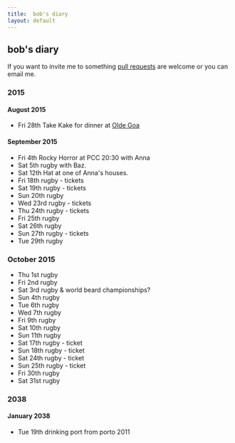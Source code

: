 ```yaml
---
title:  bob's diary
layout: default
---
```

## bob's diary ##

If you want to invite me to something [pull requests](https://github.com/rjw1/randomness.org.uk/blob/master/diary/index.md)
are welcome or you can email me.


### 2015 ###

#### August 2015 ####

* Fri 28th Take Kake for dinner at [Olde Goa](http://www.oldegoa.co.uk/)

#### September 2015 ####

* Fri 4th Rocky Horror at PCC 20:30 with Anna
* Sat 5th rugby with Baz.
* Sat 12th Hat at one of Anna's houses.
* Fri 18th rugby - tickets
* Sat 19th rugby - tickets
* Sun 20th rugby
* Wed 23rd rugby - tickets
* Thu 24th rugby - tickets
* Fri 25th rugby
* Sat 26th rugby
* Sun 27th rugby - tickets
* Tue 29th rugby

### October 2015 ####

* Thu 1st rugby
* Fri 2nd rugby
* Sat 3rd rugby & world beard championships?
* Sun 4th rugby
* Tue 6th rugby
* Wed 7th rugby
* Fri 9th rugby
* Sat 10th rugby
* Sun 11th rugby
* Sat 17th rugby - ticket
* Sun 18th rugby - ticket
* Sat 24th rugby - ticket
* Sun 25th rugby - ticket
* Fri 30th rugby
* Sat 31st rugby

### 2038 ###

#### January 2038 ####

* Tue 19th drinking port from porto 2011

